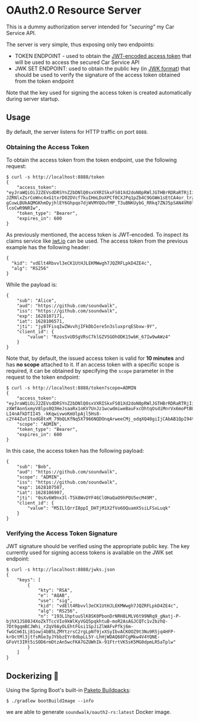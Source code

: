 # OAuth2.0 Resource Server

This is a dummy authorization server intended for _"securing"_ my Car Service API.

The server is very simple, thus exposing only two endpoints:

- TOKEN ENDPOINT - used to obtain the [JWT-encoded access token](https://en.wikipedia.org/wiki/JSON_Web_Token) that will be used to access the secured Car Service API
- JWK SET ENDPOINT: used to obtain the public key (in [JWK format](https://openid.net/specs/draft-jones-json-web-key-03.html)) that should be used to verify the signature of the
  access token obtained from the token endpoint

Note that the key used for signing the access token is created automatically during server startup.

## Usage

By default, the server listens for HTTP traffic on port `8888`.

### Obtaining the Access Token

To obtain the access token from the token endpoint, use the following request:

```shell
$ curl -s http://localhost:8888/token
{
    "access_token": "eyJraWQiOiJ2ZEVsdDRSYnZ2bDNlQ0sxVXRISkxFS01Xd2doN0pRWlJGTHBrRDRaRTRjIiwiYWxnIjoiUlMyNTYifQ.eyJzdWIiOiJBbGljZSIsImF1ZCI6Imh0dHBzOlwvXC9naXRodWIuY29tXC9zb3VuZHdhbGsiLCJpc3MiOiJodHRwczpcL1wvZ2l0aHViLmNvbVwvc291bmR3YWxrIiwiZXhwIjoxNjI4MTA3MTcxLCJpYXQiOjE2MjgxMDY1NzEsImp0aSI6Imp5ODdGaXNxSXdaV3Z2aGpJRmtEYkllcmU1bjNzbHV4cHJxRVNieHctOVkiLCJjbGllbnRfaWQiOnsidmFsdWUiOiJSem9zU3ZVRFNnVlJzQzdrbEdaVlNHT2hPREsxNXdiS182N0l3OXdBV3o0In19.DkLpDcJT7oPosdyPqSW3nyVi0OWaZZOy14DJrJaasdFq4QbYF-JZRNlxZsrCoWnc4xG1txrD02DVcf7kuIHmLDoXPCf0CXJPq1pZb4C9GGWm1sEtCA4or_trz3HC-gCuwLBUkAQMGKhmDyjhlEY6Ghpqo7djWVMYQOufMP_T3uBNKUybG_RRkq7ZNJ5pSAN4VR0lxi8c_rPiv_cduhEbmev4dp9mpiYtKFhUskUZ8vIJCuHIZ6e1E8XFNj9SYpaI7PORgHdceK3LjG7QZsf8FPpQL_zBjWM1aOogwycSVJJZN64oZXxrkCet9iGY1rM7HtP9_rKlzI-lcoCwR9NRIw",
    "token_type": "Bearer",
    "expires_in": 600
}
```

As previously mentioned, the access token is JWT-encoded. To inspect its claims service like [jwt.io](https://jwt.io/)
can be used. The access token from the previous example has the following header:

```shell
{
  "kid": "vdElt4Rbvvl3eCK1UtHJLEKMWwgh7JQZRFLpkD4ZE4c",
  "alg": "RS256"
}
```

While the payload is:

```shell
{
    "sub": "Alice",
    "aud": "https://github.com/soundwalk",
    "iss": "https://github.com/soundwalk",
    "exp": 1628107171,
    "iat": 1628106571,
    "jti": "jy87FisqIwZWvvhjIFkDbIere5n3sluxprqESbxw-9Y",
    "client_id": {
        "value": "RzosSvUDSgVRsC7klGZVSGOhODK15wbK_67Iw9wAWz4"
    }
}
```

Note that, by default, the issued access token is valid for **10 minutes** and has **no scope** attached to it. If an
access token with a specific scope is required, it can be obtained by specifying the `scope` parameter in the request to
the token endpoint:

```shell
$ curl -s http://localhost:8888/token?scope=ADMIN
{
    "access_token": "eyJraWQiOiJ2ZEVsdDRSYnZ2bDNlQ0sxVXRISkxFS01Xd2doN0pRWlJGTHBrRDRaRTRjIiwiYWxnIjoiUlMyNTYifQ.eyJzdWIiOiJCb2IiLCJhdWQiOiJodHRwczpcL1wvZ2l0aHViLmNvbVwvc291bmR3YWxrIiwic2NvcGUiOiJBRE1JTiIsImlzcyI6Imh0dHBzOlwvXC9naXRodWIuY29tXC9zb3VuZHdhbGsiLCJleHAiOjE2MjgxMDc1MDcsImlhdCI6MTYyODEwNjkwNywianRpIjoiMHNYdjZXOW54M2wtVFNrOFd2RFlGNDZDbE9IYVFhTzloUFFVNWVjTTQ5TSIsImNsaWVudF9pZCI6eyJ2YWx1ZSI6Ik01SUxsUXJySThwcElfREhUak0xWDJmVm82T1F1YW1YNXNpTEZTeEx1cWsifX0.XKlNGAv4zS56LdCRayyp3u9ROPkeh5VEtONHuN3bSLQSfPDJRs-zXWfAonSxmyV8lps0Q3HeJsaaRx1oKV7UnJz1wcwdmiweBauFxcOhtqOsdiMnrVx6moPtBUIVBaunxf0YtF2y6rTKEQbTG1izENNF8c5XyE8WFqIvdb42ZCMdzQTrJ6gdGad-LI4nAfkDTII45_-kKqwivwoKmUlpAjl5Hs8-c2Y44ZutItodG8txM_79bQLKfNq5X7966NQDOnqArweeCMj_odqXQ40giIjCAbAB1QpI94tQy9YuiPu9Bk6wP8i8Hv2NHPZYiRIHR9aSmyYW3okFGFOJyeqO4Q",
    "scope": "ADMIN",
    "token_type": "Bearer",
    "expires_in": 600
}
```

In this case, the access token has the following payload:

```shell
{
    "sub": "Bob",
    "aud": "https://github.com/soundwalk",
    "scope": "ADMIN",
    "iss": "https://github.com/soundwalk",
    "exp": 1628107507,
    "iat": 1628106907,
    "jti": "0sXv6W9nx3l-TSk8WvDYF46ClOHaQaO9hPQU5ecM49M",
    "client_id": {
        "value": "M5ILlQrrI8ppI_DHTjM1X2fVo6OQuamX5siLFSxLuqk"
    }
}
```

### Verifying the Access Token Signature

JWT signature should be verified using the appropriate public key. The key currently used for signing access tokens is
available on the JWK set endpoint:

```shell
$ curl -s http://localhost:8888/jwks.json
{
    "keys": [
        {
            "kty": "RSA",
            "e": "AQAB",
            "use": "sig",
            "kid": "vdElt4Rbvvl3eCK1UtHJLEKMWwgh7JQZRFLpkD4ZE4c",
            "alg": "RS256",
            "n": "193L1hptuuSlK8SK0PbonDrNRH8LMLV6t99NRq9_gNatj-P-bjhX1JS80J4XoZkTTccVIo9kWlKyVGQ5pqkhtuB-moR2AsAGJCQTc1v2bzhQ-7Dt9gqmBCJWhi_rZqV9AyOLEhtFGsi1SpJiZlWAFvPfkj6m-fwGCm6ILj81owj4bB5LZMYtzrsC2rgLpNf9jxXSyIbvACKOOZ9t3Nu9R5jq4HFP-krOctMl3jtfsRGe3yJYbbzEYr8dbpLL5Y-LhHjWDAQ68FCgMkw4V4YQNE-GFoVt3IRt5iSOD6rmDtzAn5wcFKA7GZUWhIk-91FtrtVK5sK5MG0dpmLR5aTplw"
        }
    ]
}
```

## Dockerizing :hammer:

Using the Spring Boot's built-in [Paketo Buildpacks](https://paketo.io/):

```shell
$ ./gradlew bootBuildImage --info
```

we are able to generate `soundwalk/oauth2-rs:latest` Docker image.
